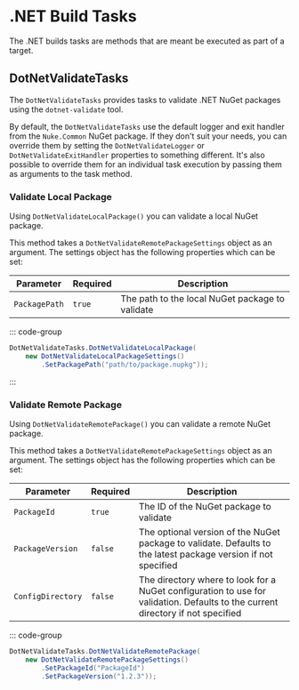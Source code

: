 # .NET Build Tasks

The .NET builds tasks are methods that are meant be executed as part of a target.

## DotNetValidateTasks

The `DotNetValidateTasks` provides tasks to validate .NET NuGet packages using the `dotnet-validate` tool.

By default, the `DotNetValidateTasks` use the default logger and exit handler from the `Nuke.Common` NuGet package.
If they don't suit your needs, you can override them by setting the `DotNetValidateLogger` or
`DotNetValidateExitHandler` properties to something different. It's also possible to override them for an individual task
execution by passing them as arguments to the task method.

### Validate Local Package

Using `DotNetValidateLocalPackage()` you can validate a local NuGet package.

This method takes a `DotNetValidateRemotePackageSettings` object as an argument. The settings object has the following
properties which can be set:

| Parameter      | Required | Description                                     |
|----------------|----------|-------------------------------------------------|
| `PackagePath`  | `true`   | The path to the local NuGet package to validate |

::: code-group

```csharp [Usage]
DotNetValidateTasks.DotNetValidateLocalPackage(
    new DotNetValidateLocalPackageSettings()
        .SetPackagePath("path/to/package.nupkg"));
```

:::

### Validate Remote Package

Using `DotNetValidateRemotePackage()` you can validate a remote NuGet package.

This method takes a `DotNetValidateRemotePackageSettings` object as an argument. The settings object has the following
properties which can be set:

| Parameter         | Required | Description                                                                                                                     |
|-------------------|----------|---------------------------------------------------------------------------------------------------------------------------------|
| `PackageId`       | `true`   | The ID of the NuGet package to validate                                                                                         |
| `PackageVersion`  | `false`  | The optional version of the NuGet package to validate. Defaults to the latest package version if not specified                  |
| `ConfigDirectory` | `false`  | The directory where to look for a NuGet configuration to use for validation. Defaults to the current directory if not specified |

::: code-group

```csharp [Usage]
DotNetValidateTasks.DotNetValidateRemotePackage(
    new DotNetValidateRemotePackageSettings()
        .SetPackageId("PackageId")
        .SetPackageVersion("1.2.3"));
```
